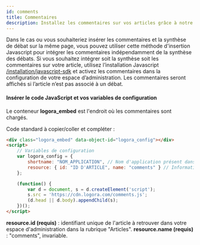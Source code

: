 ```yaml
---
id: comments
title: Commentaires
description: Installez les commentaires sur vos articles grâce à notre code universel Javascript.
---
```


Dans le cas ou vous souhaiteriez insérer les commentaires et la synthèse de débat sur la même page, vous pouvez utiliser cette méthode d'insertion Javascript pour intégrer les commentaires indépendamment de la synthèse des débats. Si vous souhaitez intégrer soit la synthèse soit les commentaires sur votre article, utilisez l’installation Javascript [/installation/javascript-sdk](installation/javascript-sdk) et activez les commentaires dans la configuration de votre espace d’administration. Les commentaires seront affichés si l’article n’est pas associé à un débat.

#### Insérer le code JavaScript et vos variables de configuration

Le conteneur **logora_embed** est l'endroit où les commentaires sont chargés.

Code standard à copier/coller et compléter :

```html
<div class="logora_embed" data-object-id="logora_config"></div>
<script>
    // Variables de configuration
    var logora_config = {
        shortname: "NOM_APPLICATION", // Nom d'application présent dans votre espace d'administration
        resource: { id: "ID D'ARTICLE", name: "comments" } // Informations de l'article
    };

    (function() {
        var d = document, s = d.createElement('script');
        s.src = 'https://cdn.logora.com/comments.js';
        (d.head || d.body).appendChild(s);
    })();
</script>
```

**resource.id (requis)** : identifiant unique de l'article à retrouver dans votre espace d'administration dans la rubrique "Articles".
**resource.name (requis)** : "comments", invariable.